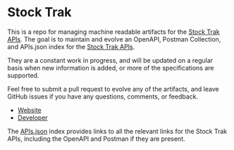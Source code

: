 # Stock TrakThis is a repo for managing machine readable artifacts for the [Stock Trak APIs](http://www.stocktrak.com). The goal is to maintain and evolve an OpenAPI, Postman Collection, and APIs.json index for the [Stock Trak APIs](http://www.stocktrak.com).They are a constant work in progress, and will be updated on a regular basis when new information is added, or more of the specifications are supported.Feel free to submit a pull request to evolve any of the artifacts, and leave GitHub issues if you have any questions, comments, or feedback.- [Website](http://www.stocktrak.com)- [Developer](http://www.stocktrak.com)The [APIs.json](https://github.com/api-evangelist/stock-trak/blob/master/apis.json) index provides links to all the relevant links for the Stock Trak APIs, including the OpenAPI and Postman if they are present.
